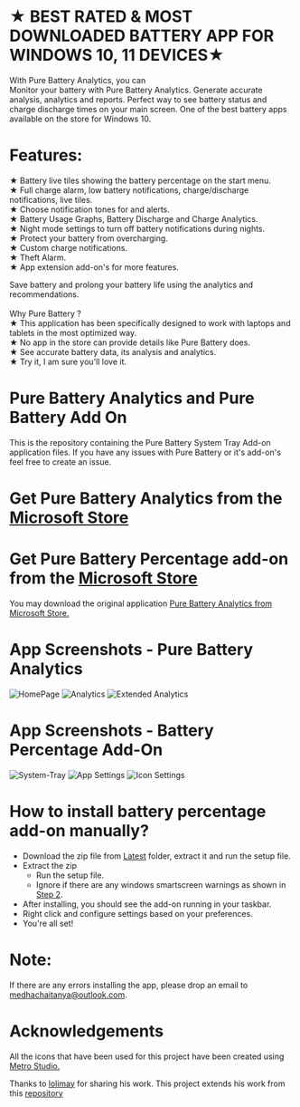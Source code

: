 # ★ BEST RATED & MOST DOWNLOADED BATTERY APP FOR WINDOWS 10, 11 DEVICES★
With Pure Battery Analytics, you can <br/>
Monitor your battery with Pure Battery Analytics. Generate accurate analysis, analytics and reports.
Perfect way to see battery status and charge discharge times on your main screen.
One of the best battery apps available on the store for Windows 10.

# Features: 
★ Battery live tiles showing the battery percentage on the start menu. <br/>
★ Full charge alarm, low battery notifications, charge/discharge notifications, live tiles. <br/>
★ Choose notification tones for and alerts. <br/>
★ Battery Usage Graphs, Battery Discharge and Charge Analytics.<br/>
★ Night mode settings to turn off battery notifications during nights. <br/>
★ Protect your battery from overcharging.<br/>
★ Custom charge notifications.<br/>
★ Theft Alarm. <br/>
★ App extension add-on's for more features.<br/>


Save battery and prolong your battery life using the analytics and recommendations.<br/>
<br/>
Why Pure Battery ?  <br/>
★ This application has been specifically designed to work with laptops and tablets in the most optimized way.<br/>
★ No app in the store can provide details like Pure Battery does. <br/>
★ See accurate battery data, its analysis and analytics.<br/>
★ Try it, I am sure you'll love it.<br/>

# Pure Battery Analytics and Pure Battery Add On 
This is the repository containing the Pure Battery System Tray Add-on application files. 
If you have any issues with Pure Battery or it's add-on's feel free to create an issue. 

# Get Pure Battery Analytics from the [Microsoft Store](https://apps.microsoft.com/store/detail/pure-battery-analytics/9NBLGGH4X4K3?hl=en-us&gl=us)

# Get Pure Battery Percentage add-on from the [Microsoft Store](https://www.microsoft.com/store/productId/9N3HDTNCF6Z8)


You may download the original application [Pure Battery Analytics from Microsoft Store.](https://www.microsoft.com/en-us/p/pure-battery-analytics/9nblggh4x4k3?activetab=pivot:overviewtab)
# App Screenshots - Pure Battery Analytics
![HomePage](https://github.com/medhachaitanya/PureBatteryAddOnSetup/blob/master/Screenshots/Screenshot%202023-06-01%20184236_dell-xps15-front.png)
![Analytics](https://github.com/medhachaitanya/PureBatteryAddOnSetup/blob/master/Screenshots/Screenshot%202023-06-01%20184250_dell-xps15-front.png)
![Extended Analytics](https://github.com/medhachaitanya/PureBatteryAddOnSetup/blob/master/Screenshots/Screenshot%202023-06-01%20173519.png)

# App Screenshots - Battery Percentage Add-On
![System-Tray](https://github.com/medhachaitanya/PureBatteryAddOnSetup/blob/master/Screenshots/Screenshot%202023-05-11%20231018.png)
![App Settings](https://github.com/medhachaitanya/PureBatteryAddOnSetup/blob/master/Screenshots/Screenshot%202023-06-01%20170515.png)
![Icon Settings](https://github.com/medhachaitanya/PureBatteryAddOnSetup/blob/master/Screenshots/Screenshot%202023-06-01%20170547.png)

# How to install battery percentage add-on manually?

* Download the zip file from [Latest](https://github.com/medhachaitanya/PureBatteryAddOnSetup/tree/master/Latest) folder, extract it and run the setup file.  
* Extract the zip
  * Run the setup file.
  * Ignore if there are any windows smartscreen warnings as shown in [Step 2](https://github.com/medhachaitanya/PureBatteryAddOnSetup/blob/master/Step%202_%20Very%20Imp%20-%20Read%20and%20Understand.png).
* After installing, you should see the add-on running in your taskbar.
* Right click and configure settings based on your preferences.
* You're all set!


# Note:
If there are any errors installing the app, please drop an email to medhachaitanya@outlook.com.

# Acknowledgements
All the icons that have been used for this project have been created using [Metro Studio.](https://www.syncfusion.com/downloads/metrostudio)


Thanks to [lolimay](https://github.com/lolimay) for sharing his work.
This project extends his work from this [repository](https://github.com/lolimay/PercentageBatteryIcon)
